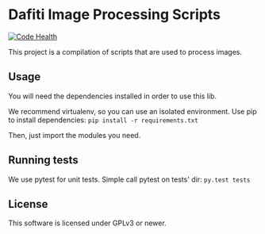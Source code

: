 # Dafiti Image Processing Scripts

[![Code Health](https://landscape.io/github/dafiti/ImageProcessing/master/landscape.png)](https://landscape.io/github/dafiti/ImageProcessing/master)

This project is a compilation of scripts that are used to process images.

## Usage

You will need the dependencies installed in order to use this lib.

We recommend virtualenv, so you can use an isolated environment.
Use pip to install dependencies: `pip install -r requirements.txt`

Then, just import the modules you need.

## Running tests

We use pytest for unit tests. Simple call pytest on tests' dir: `py.test tests`

## License

This software is licensed under GPLv3 or newer.
